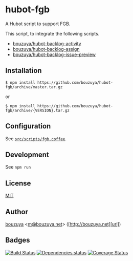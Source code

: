 # hubot-fgb

A Hubot script to support FGB.

This script, to integrate the following scripts.

- [bouzuya/hubot-backlog-activity][]
- [bouzuya/hubot-backlog-assign][]
- [bouzuya/hubot-backlog-issue-preview][]

## Installation

    $ npm install https://github.com/bouzuya/hubot-fgb/archive/master.tar.gz

or

    $ npm install https://github.com/bouzuya/hubot-fgb/archive/{VERSION}.tar.gz

## Configuration

See [`src/scripts/fgb.coffee`](src/scripts/fgb.coffee).

## Development

See `npm run`

## License

[MIT](LICENSE)

## Author

[bouzuya][user] &lt;[m@bouzuya.net][mail]&gt; ([http://bouzuya.net][url])

## Badges

[![Build Status][travis-badge]][travis]
[![Dependencies status][david-dm-badge]][david-dm]
[![Coverage Status][coveralls-badge]][coveralls]

[travis]: https://travis-ci.org/faithcreates-tuesday/hubot-fgb
[travis-badge]: https://travis-ci.org/faithcreates-tuesday/hubot-fgb.svg?branch=master
[david-dm]: https://david-dm.org/faithcreates-tuesday/hubot-fgb
[david-dm-badge]: https://david-dm.org/faithcreates-tuesday/hubot-fgb.png
[coveralls]: https://coveralls.io/r/faithcreates-tuesday/hubot-fgb
[coveralls-badge]: https://img.shields.io/coveralls/faithcreates-tuesday/hubot-fgb.svg
[user]: https://github.com/bouzuya
[mail]: mailto:m@bouzuya.net
[url]: http://bouzuya.net

[bouzuya/hubot-backlog-activity]: https://github.com/bouzuya/hubot-backlog-activity
[bouzuya/hubot-backlog-assign]: https://github.com/bouzuya/hubot-backlog-assign
[bouzuya/hubot-backlog-issue-preview]: https://github.com/bouzuya/hubot-backlog-issue-preview
